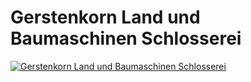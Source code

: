 # Gerstenkorn Land und Baumaschinen Schlosserei

[![Gerstenkorn Land und Baumaschinen Schlosserei](https://jbtcd.github.io/Schlosserei-Gerstenkorn/images/logo.png)](https://schlosserei-gerstenkorn.de/)